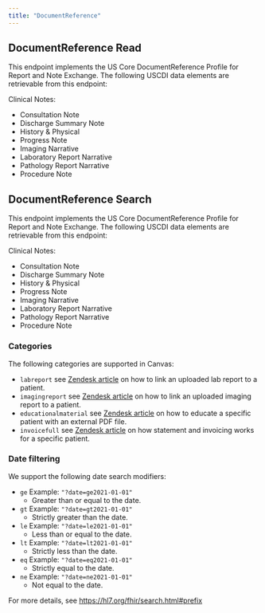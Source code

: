 ```yaml
---
title: "DocumentReference"
---
```

## DocumentReference Read

This endpoint implements the US Core DocumentReference Profile for Report and Note Exchange. The following USCDI data elements are retrievable from this endpoint:

Clinical Notes: 

* Consultation Note
* Discharge Summary Note
* History & Physical
* Progress Note
* Imaging Narrative
* Laboratory Report Narrative
* Pathology Report Narrative
* Procedure Note

## DocumentReference Search

This endpoint implements the US Core DocumentReference Profile for Report and Note Exchange. The following USCDI data elements are retrievable from this endpoint:

Clinical Notes: 

* Consultation Note
* Discharge Summary Note
* History & Physical
* Progress Note
* Imaging Narrative
* Laboratory Report Narrative
* Pathology Report Narrative
* Procedure Note

### Categories
The following categories are supported in Canvas: 
- `labreport` see [Zendesk article](https://canvas-medical.zendesk.com/hc/en-us/articles/360057918713-Lab-Reports) on how to link an uploaded lab report to a patient.
- `imagingreport` see [Zendesk article](https://canvas-medical.zendesk.com/hc/en-us/articles/360057918193-Imaging-Reports) on how to link an uploaded imaging report to a patient.
- `educationalmaterial` see [Zendesk article](https://canvas-medical.zendesk.com/hc/en-us/articles/4999882305939-Educational-Material-Command-) on how to educate a specific patient with an external PDF file.
- `invoicefull` see [Zendesk article](https://canvas-medical.zendesk.com/hc/en-us/articles/4406239284499-Statements-and-Invoicing) on how statement and invoicing works for a specific patient.


### Date filtering
We support the following date search modifiers:
- `ge` Example: `"?date=ge2021-01-01"`
  - Greater than or equal to the date.
- `gt` Example: `"?date=gt2021-01-01"`
  - Strictly greater than the date.
- `le` Example: `"?date=le2021-01-01"`
  - Less than or equal to the date.
- `lt` Example: `"?date=lt2021-01-01"`
  - Strictly less than the date.
- `eq` Example: `"?date=eq2021-01-01"`
  - Strictly equal to the date.
- `ne` Example: `"?date=ne2021-01-01"`
  - Not equal to the date.

For more details, see https://hl7.org/fhir/search.html#prefix